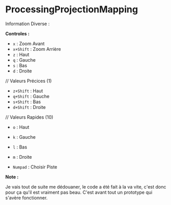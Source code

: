 # ProcessingProjectionMapping

Information Diverse :

__Controles :__
  * `x` : Zoom Avant
  * `x+Shift` : Zoom Arrière
  * `z` : Haut
  * `q` : Gauche
  * `s` : Bas
  * `d` : Droite

  // Valeurs Précices (1)
  * `z+Shift` : Haut
  * `q+Shift` : Gauche
  * `s+Shift` : Bas
  * `d+Shift` : Droite

  // Valeurs Rapides (10)
  * `o` : Haut
  * `k` : Gauche
  * `l` : Bas
  * `m` : Droite

  * `Numpad` : Choisir Piste

__Note :__

Je vais tout de suite me dédouaner, le code a été fait à la va vite, c'est donc pour ça qu'il est vraiment pas beau.
C'est avant tout un prototype qui s'avère fonctionner.

